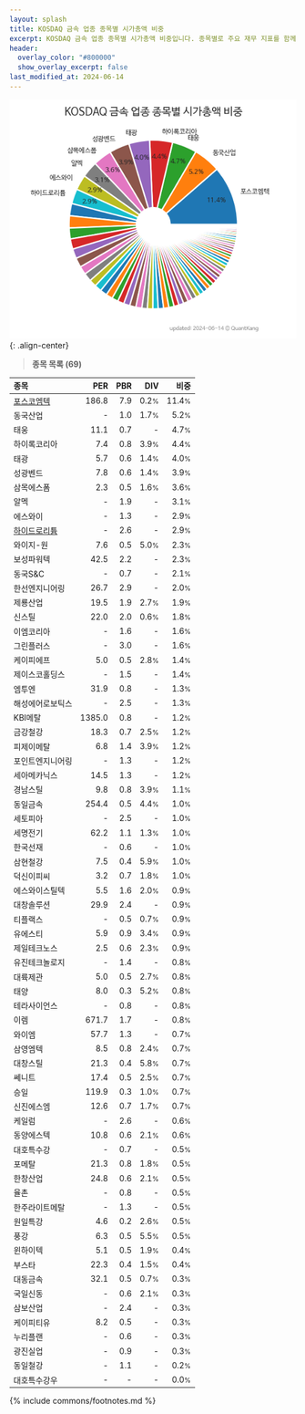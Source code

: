 ```yaml
---
layout: splash
title: KOSDAQ 금속 업종 종목별 시가총액 비중
excerpt: KOSDAQ 금속 업종 종목별 시가총액 비중입니다. 종목별로 주요 재무 지표를 함께 표시합니다.
header:
  overlay_color: "#800000"
  show_overlay_excerpt: false
last_modified_at: 2024-06-14
---
```



![KOSDAQ 금속 업종 종목별 시가총액 비중](/stats/sector/images/kosdaq_업종_금속_종목.png){: .align-center}


> **종목 목록 (69)**<a id="list"></a>

| **종목** | **PER** | **PBR** | **DIV** | **비중** |
| :------- | ------: | ------: | ------: | -------: |
| [포스코엠텍](/009520/) | 186.8 | 7.9 | 0.2<small>%</small> | 11.4<small>%</small> |
| 동국산업 | - | 1.0 | 1.7<small>%</small> | 5.2<small>%</small> |
| 태웅 | 11.1 | 0.7 | - | 4.7<small>%</small> |
| 하이록코리아 | 7.4 | 0.8 | 3.9<small>%</small> | 4.4<small>%</small> |
| 태광 | 5.7 | 0.6 | 1.4<small>%</small> | 4.0<small>%</small> |
| 성광벤드 | 7.8 | 0.6 | 1.4<small>%</small> | 3.9<small>%</small> |
| 삼목에스폼 | 2.3 | 0.5 | 1.6<small>%</small> | 3.6<small>%</small> |
| 알멕 | - | 1.9 | - | 3.1<small>%</small> |
| 에스와이 | - | 1.3 | - | 2.9<small>%</small> |
| [하이드로리튬](/101670/) | - | 2.6 | - | 2.9<small>%</small> |
| 와이지-원 | 7.6 | 0.5 | 5.0<small>%</small> | 2.3<small>%</small> |
| 보성파워텍 | 42.5 | 2.2 | - | 2.3<small>%</small> |
| 동국S&C | - | 0.7 | - | 2.1<small>%</small> |
| 한선엔지니어링 | 26.7 | 2.9 | - | 2.0<small>%</small> |
| 제룡산업 | 19.5 | 1.9 | 2.7<small>%</small> | 1.9<small>%</small> |
| 신스틸 | 22.0 | 2.0 | 0.6<small>%</small> | 1.8<small>%</small> |
| 이엠코리아 | - | 1.6 | - | 1.6<small>%</small> |
| 그린플러스 | - | 3.0 | - | 1.6<small>%</small> |
| 케이피에프 | 5.0 | 0.5 | 2.8<small>%</small> | 1.4<small>%</small> |
| 제이스코홀딩스 | - | 1.5 | - | 1.4<small>%</small> |
| 엠투엔 | 31.9 | 0.8 | - | 1.3<small>%</small> |
| 해성에어로보틱스 | - | 2.5 | - | 1.3<small>%</small> |
| KBI메탈 | 1385.0 | 0.8 | - | 1.2<small>%</small> |
| 금강철강 | 18.3 | 0.7 | 2.5<small>%</small> | 1.2<small>%</small> |
| 피제이메탈 | 6.8 | 1.4 | 3.9<small>%</small> | 1.2<small>%</small> |
| 포인트엔지니어링 | - | 1.3 | - | 1.2<small>%</small> |
| 세아메카닉스 | 14.5 | 1.3 | - | 1.2<small>%</small> |
| 경남스틸 | 9.8 | 0.8 | 3.9<small>%</small> | 1.1<small>%</small> |
| 동일금속 | 254.4 | 0.5 | 4.4<small>%</small> | 1.0<small>%</small> |
| 세토피아 | - | 2.5 | - | 1.0<small>%</small> |
| 세명전기 | 62.2 | 1.1 | 1.3<small>%</small> | 1.0<small>%</small> |
| 한국선재 | - | 0.6 | - | 1.0<small>%</small> |
| 삼현철강 | 7.5 | 0.4 | 5.9<small>%</small> | 1.0<small>%</small> |
| 덕신이피씨 | 3.2 | 0.7 | 1.8<small>%</small> | 1.0<small>%</small> |
| 에스와이스틸텍 | 5.5 | 1.6 | 2.0<small>%</small> | 0.9<small>%</small> |
| 대창솔루션 | 29.9 | 2.4 | - | 0.9<small>%</small> |
| 티플랙스 | - | 0.5 | 0.7<small>%</small> | 0.9<small>%</small> |
| 유에스티 | 5.9 | 0.9 | 3.4<small>%</small> | 0.9<small>%</small> |
| 제일테크노스 | 2.5 | 0.6 | 2.3<small>%</small> | 0.9<small>%</small> |
| 유진테크놀로지 | - | 1.4 | - | 0.8<small>%</small> |
| 대륙제관 | 5.0 | 0.5 | 2.7<small>%</small> | 0.8<small>%</small> |
| 태양 | 8.0 | 0.3 | 5.2<small>%</small> | 0.8<small>%</small> |
| 테라사이언스 | - | 0.8 | - | 0.8<small>%</small> |
| 이렘 | 671.7 | 1.7 | - | 0.8<small>%</small> |
| 와이엠 | 57.7 | 1.3 | - | 0.7<small>%</small> |
| 삼영엠텍 | 8.5 | 0.8 | 2.4<small>%</small> | 0.7<small>%</small> |
| 대창스틸 | 21.3 | 0.4 | 5.8<small>%</small> | 0.7<small>%</small> |
| 쎄니트 | 17.4 | 0.5 | 2.5<small>%</small> | 0.7<small>%</small> |
| 승일 | 119.9 | 0.3 | 1.0<small>%</small> | 0.7<small>%</small> |
| 신진에스엠 | 12.6 | 0.7 | 1.7<small>%</small> | 0.7<small>%</small> |
| 케일럼 | - | 2.6 | - | 0.6<small>%</small> |
| 동양에스텍 | 10.8 | 0.6 | 2.1<small>%</small> | 0.6<small>%</small> |
| 대호특수강 | - | 0.7 | - | 0.5<small>%</small> |
| 포메탈 | 21.3 | 0.8 | 1.8<small>%</small> | 0.5<small>%</small> |
| 한창산업 | 24.8 | 0.6 | 2.1<small>%</small> | 0.5<small>%</small> |
| 율촌 | - | 0.8 | - | 0.5<small>%</small> |
| 한주라이트메탈 | - | 1.3 | - | 0.5<small>%</small> |
| 원일특강 | 4.6 | 0.2 | 2.6<small>%</small> | 0.5<small>%</small> |
| 풍강 | 6.3 | 0.5 | 5.5<small>%</small> | 0.5<small>%</small> |
| 윈하이텍 | 5.1 | 0.5 | 1.9<small>%</small> | 0.4<small>%</small> |
| 부스타 | 22.3 | 0.4 | 1.5<small>%</small> | 0.4<small>%</small> |
| 대동금속 | 32.1 | 0.5 | 0.7<small>%</small> | 0.3<small>%</small> |
| 국일신동 | - | 0.6 | 2.1<small>%</small> | 0.3<small>%</small> |
| 삼보산업 | - | 2.4 | - | 0.3<small>%</small> |
| 케이피티유 | 8.2 | 0.5 | - | 0.3<small>%</small> |
| 누리플랜 | - | 0.6 | - | 0.3<small>%</small> |
| 광진실업 | - | 0.9 | - | 0.3<small>%</small> |
| 동일철강 | - | 1.1 | - | 0.2<small>%</small> |
| 대호특수강우 | - | - | - | 0.0<small>%</small> |

{% include commons/footnotes.md %}
